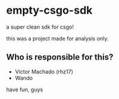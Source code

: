 # empty-csgo-sdk
a super clean sdk for csgo!

this was a project made for analysis only.

## Who is responsible for this?
- Victor Machado (rhz17)
- Wando

have fun, guys
